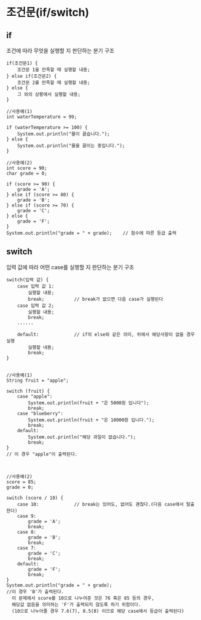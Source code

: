 # 조건문(if/switch)

## if
조건에 따라 무엇을 실행할 지 판단하는 분기 구조

    if(조건문1) {
        조건문 1을 만족할 때 실행할 내용; 
    } else if(조건문2) {
        조건문 2를 만족할 때 실행할 내용;
    } else {
        그 외의 상황에서 실행할 내용;
    }

    //사용예(1)
    int waterTemperature = 99;
    
    if (waterTemperature >= 100) {
        System.out.println("물이 끓습니다.");
    } else {
        System.out.println("물을 끓이는 중입니다.");
    }

    //사용예(2)
    int score = 90;
    char grade = 0;

    if (score >= 90) {
        grade = 'A';
    } else if (score >= 80) {
        grade = 'B';
    } else if (score >= 70) {
        grade = 'C';
    } else {
        grade = 'F';
    }
    System.out.println("grade = " + grade);    // 점수에 따른 등급 출력


## switch
입력 값에 따라 어떤 case를 실행할 지 판단하는 분기 구조

    switch(입력 값) {
        case 입력 값 1:
            실행할 내용;
            break;           // break가 없으면 다음 case가 실행된다
        case 입력 값 2;
            실행할 내용;
            break;
        ......
        
        default:             // if의 else와 같은 의미, 위에서 해당사항이 없을 경우 실행
            실행할 내용;
            break;
    }


    //사용예(1)
    String fruit = "apple";
    
    switch (fruit) {
        case "apple":
            System.out.println(fruit + "은 5000원 입니다");
            break;
        case "blueberry":
            System.out.println(fruit + "은 10000원 입니다.");
            break;
        default:
            System.out.println("해당 과일이 없습니다.");
            break;
    }     
    // 이 경우 "apple"이 출력된다.



    //사용예(2)
    score = 85;
    grade = 0;

    switch (score / 10) {
        case 10:             // break는 있어도, 없어도 괜찮다.(다음 case에서 탈출한다)
        case 9:
            grade = 'A';
            break;
        case 8:
            grade = 'B';
            break;
        case 7:
            grade = 'C';
            break;
        default:
            grade = 'F';
            break;
    }
    System.out.println("grade = " + grade);
    //이 경우 'B'가 출력된다.
      이 문제에서 score를 10으로 나누어준 것은 76 혹은 85 등의 경우,
      해당값 없음을 의미하는 'F'가 출력되지 않도록 하기 위함이다.
      (10으로 나누어줄 경우 7.6(7), 8.5(8) 이므로 해당 case에서 등급이 출력된다)
